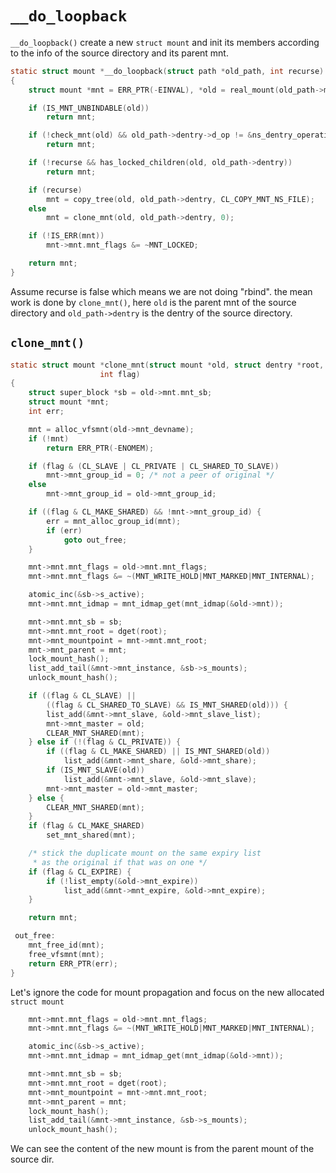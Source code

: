 # `__do_loopback`

`__do_loopback()` create a new `struct mount` and init its members according to
the info of the source directory and its parent mnt.

```c
static struct mount *__do_loopback(struct path *old_path, int recurse)
{
	struct mount *mnt = ERR_PTR(-EINVAL), *old = real_mount(old_path->mnt);

	if (IS_MNT_UNBINDABLE(old))
		return mnt;

	if (!check_mnt(old) && old_path->dentry->d_op != &ns_dentry_operations)
		return mnt;

	if (!recurse && has_locked_children(old, old_path->dentry))
		return mnt;

	if (recurse)
		mnt = copy_tree(old, old_path->dentry, CL_COPY_MNT_NS_FILE);
	else
		mnt = clone_mnt(old, old_path->dentry, 0);

	if (!IS_ERR(mnt))
		mnt->mnt.mnt_flags &= ~MNT_LOCKED;

	return mnt;
}

```

Assume recurse is false which means we are not doing "rbind". the mean work is done
by `clone_mnt()`, here `old` is the parent mnt of the source directory and `old_path->dentry`
is the dentry of the source directory.

## `clone_mnt()`

```c
static struct mount *clone_mnt(struct mount *old, struct dentry *root,
					int flag)
{
	struct super_block *sb = old->mnt.mnt_sb;
	struct mount *mnt;
	int err;

	mnt = alloc_vfsmnt(old->mnt_devname);
	if (!mnt)
		return ERR_PTR(-ENOMEM);

	if (flag & (CL_SLAVE | CL_PRIVATE | CL_SHARED_TO_SLAVE))
		mnt->mnt_group_id = 0; /* not a peer of original */
	else
		mnt->mnt_group_id = old->mnt_group_id;

	if ((flag & CL_MAKE_SHARED) && !mnt->mnt_group_id) {
		err = mnt_alloc_group_id(mnt);
		if (err)
			goto out_free;
	}

	mnt->mnt.mnt_flags = old->mnt.mnt_flags;
	mnt->mnt.mnt_flags &= ~(MNT_WRITE_HOLD|MNT_MARKED|MNT_INTERNAL);

	atomic_inc(&sb->s_active);
	mnt->mnt.mnt_idmap = mnt_idmap_get(mnt_idmap(&old->mnt));

	mnt->mnt.mnt_sb = sb;
	mnt->mnt.mnt_root = dget(root);
	mnt->mnt_mountpoint = mnt->mnt.mnt_root;
	mnt->mnt_parent = mnt;
	lock_mount_hash();
	list_add_tail(&mnt->mnt_instance, &sb->s_mounts);
	unlock_mount_hash();

	if ((flag & CL_SLAVE) ||
	    ((flag & CL_SHARED_TO_SLAVE) && IS_MNT_SHARED(old))) {
		list_add(&mnt->mnt_slave, &old->mnt_slave_list);
		mnt->mnt_master = old;
		CLEAR_MNT_SHARED(mnt);
	} else if (!(flag & CL_PRIVATE)) {
		if ((flag & CL_MAKE_SHARED) || IS_MNT_SHARED(old))
			list_add(&mnt->mnt_share, &old->mnt_share);
		if (IS_MNT_SLAVE(old))
			list_add(&mnt->mnt_slave, &old->mnt_slave);
		mnt->mnt_master = old->mnt_master;
	} else {
		CLEAR_MNT_SHARED(mnt);
	}
	if (flag & CL_MAKE_SHARED)
		set_mnt_shared(mnt);

	/* stick the duplicate mount on the same expiry list
	 * as the original if that was on one */
	if (flag & CL_EXPIRE) {
		if (!list_empty(&old->mnt_expire))
			list_add(&mnt->mnt_expire, &old->mnt_expire);
	}

	return mnt;

 out_free:
	mnt_free_id(mnt);
	free_vfsmnt(mnt);
	return ERR_PTR(err);
}
```

Let's ignore the code for mount propagation and focus on the new allocated `struct mount`

```c
	mnt->mnt.mnt_flags = old->mnt.mnt_flags;
	mnt->mnt.mnt_flags &= ~(MNT_WRITE_HOLD|MNT_MARKED|MNT_INTERNAL);

	atomic_inc(&sb->s_active);
	mnt->mnt.mnt_idmap = mnt_idmap_get(mnt_idmap(&old->mnt));

	mnt->mnt.mnt_sb = sb;
	mnt->mnt.mnt_root = dget(root);
	mnt->mnt_mountpoint = mnt->mnt.mnt_root;
	mnt->mnt_parent = mnt;
	lock_mount_hash();
	list_add_tail(&mnt->mnt_instance, &sb->s_mounts);
	unlock_mount_hash();

```

We can see the content of the new mount is from the parent mount of the source dir.
